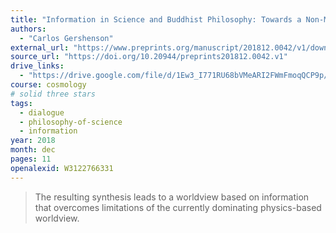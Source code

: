 ```yaml
---
title: "Information in Science and Buddhist Philosophy: Towards a Non-Materialistic Worldview"
authors:
  - "Carlos Gershenson"
external_url: "https://www.preprints.org/manuscript/201812.0042/v1/download"
source_url: "https://doi.org/10.20944/preprints201812.0042.v1"
drive_links:
  - "https://drive.google.com/file/d/1Ew3_I771RU68bVMeARI2FWmFmoqQCP9p/view?usp=drivesdk"
course: cosmology
# solid three stars
tags:
  - dialogue
  - philosophy-of-science
  - information
year: 2018
month: dec
pages: 11
openalexid: W3122766331
---
```


> The resulting synthesis leads to a worldview based on information that overcomes limitations of the currently dominating physics-based worldview.
